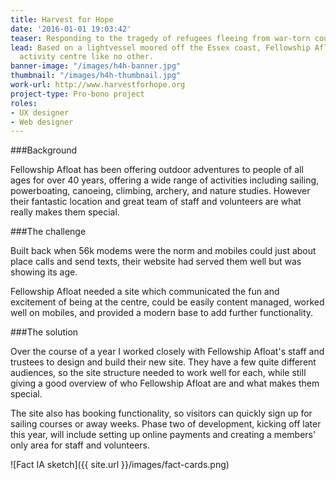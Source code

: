```yaml
---
title: Harvest for Hope
date: '2016-01-01 19:03:42'
teaser: Responding to the tragedy of refugees fleeing from war-torn countries
lead: Based on a lightvessel moored off the Essex coast, Fellowship Afloat is an outdoor
  activity centre like no other.
banner-image: "/images/h4h-banner.jpg"
thumbnail: "/images/h4h-thumbnail.jpg"
work-url: http://www.harvestforhope.org
project-type: Pro-bono project
roles:
- UX designer
- Web designer
---
```


###Background

Fellowship Afloat has been offering outdoor adventures to people of all ages for over 40 years, offering a wide range of activities including sailing, powerboating, canoeing, climbing, archery, and nature studies. However their fantastic location and great team of staff and volunteers are what really makes them special. 

###The challenge

Built back when 56k modems were the norm and mobiles could just about place calls and send texts, their website had served them well but was showing its age.

Fellowship Afloat needed a site which communicated the fun and excitement of being at the centre, could be easily content managed, worked well on mobiles, and provided a modern base to add further functionality.

###The solution

Over the course of a year I worked closely with Fellowship Afloat's staff and trustees to design and build their new site. They have a few quite different audiences, so the site structure needed to work well for each, while still giving a good overview of who Fellowship Afloat are and what makes them special.

The site also has booking functionality, so visitors can quickly sign up for sailing courses or away weeks. Phase two of development, kicking off later this year, will include setting up online payments and creating a members' only area for staff and volunteers.

![Fact IA sketch]({{ site.url }}/images/fact-cards.png)